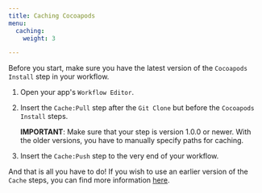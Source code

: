 ```yaml
---
title: Caching Cocoapods
menu:
  caching:
    weight: 3

---
```

Before you start, make sure you have the latest version of the `Cocoapods Install` step in your workflow.

1. Open your app's `Workflow Editor`.
2. Insert the `Cache:Pull` step after the `Git Clone` but before the `Cocoapods Install` steps. 

   **IMPORTANT**: Make sure that your step is version 1.0.0 or newer. With the older versions, you have to manually specify paths for caching.
3. Insert the `Cache:Push` step to the very end of your workflow.

And that is all you have to do! If you wish to use an earlier version of the `Cache` steps, you can find more information [here](https://discuss.bitrise.io/t/how-to-cache-cocoapods-dependencies/193).